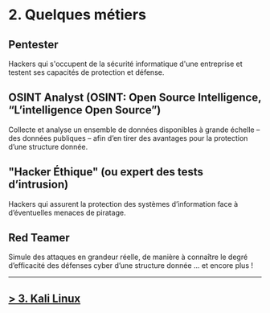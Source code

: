 # 2. Quelques métiers

## Pentester

Hackers qui s'occupent de la sécurité informatique d'une entreprise et testent ses capacités de protection et défense.

## OSINT Analyst (OSINT: Open Source Intelligence, “L’intelligence Open Source”)

Collecte et analyse un ensemble de données disponibles à grande échelle – des données publiques – afin d’en tirer des avantages pour la protection d’une structure donnée.

## "Hacker Éthique" (ou expert des tests d’intrusion)

Hackers qui assurent la protection des systèmes d’information face à d’éventuelles menaces de piratage.

## Red Teamer

Simule des attaques en grandeur réelle, de manière à connaître le degré d’efficacité des défenses cyber d’une structure donnée
… et encore plus !

---

## [> 3. Kali Linux](./3-kali-linux.md)
